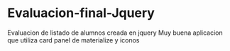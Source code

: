 # Evaluacion-final-Jquery
Evaluacion de listado de alumnos creada en jquery
Muy buena aplicacion que utiliza card panel de materialize y iconos 

